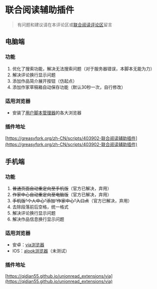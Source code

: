 # 联合阅读辅助插件

> 有问题和建议请在本评论区或[联合阅读评论区](http://www.unionread.vip/module/novel/info.php?tid=3&nid=3153)留言

## 电脑端

### 功能
1. 优化了搜索功能，解决无法搜索问题（对于服务器错误，本脚本无能为力）
2. 解决评论换行显示问题
3. 添加作品简介展开按钮（仿起点）
4. 添加作家草稿箱自动保存功能（默认30秒一次，自行修改）

### 适用浏览器
* 安装了[用户脚本管理器](https://www.bilibili.com/read/cv5293953)的各大浏览器

### 插件地址
[https://greasyfork.org/zh-CN/scripts/403902-联合阅读辅助插件](https://greasyfork.org/zh-CN/scripts/403902-联合阅读辅助插件)

## 手机端

### 功能
1. ~~普通页面自动重定向至手机版~~（官方已解决，弃用）
2. ~~作家中心自动重定向至电脑版~~（官方已解决，弃用）
3. ~~手机版“个人中心”添加“作家中心”入口点~~（官方已解决，弃用）
4. 去除段落前后空格，统一格式
5. 解决评论换行显示问题
6. 解决作品信息换行显示问题

### 适用浏览器
* 安卓：[via浏览器](https://viayoo.com/zh-cn/)
* IOS：[alook浏览器](https://apps.apple.com/cn/app/id1261944766)（未测试）

### 插件地址
[https://qidian55.github.io/unionread_extensions/via](https://qidian55.github.io/unionread_extensions/via)

<link rel="stylesheet" href="https://unpkg.com/gitalk/dist/gitalk.css">
<script src="https://unpkg.com/gitalk@latest/dist/gitalk.min.js"></script>

<div id="gitalk-container"></div>
<script type="text/javascript">
    var gitalk = new Gitalk({
    // gitalk的主要参数
      clientID: `c675747fb4b4a83a59f9`,   //上面获取到的值
      clientSecret: `85b826d9abd3f763f7d8f9606a699b121571fbef`,//上面获取到的值
      repo: `qidian55.github.io`,  //您刚才建立仓库的名字
      owner: 'qidian55',   //你的GitHub用户名字
      admin: ['qidian55'],  //你的GitHub用户的名字
      id: 'unionread_extensions', //id不能重复，如果重复就会把其他页面的评论引进来
        });
      gitalk.render('gitalk-container');
</script>